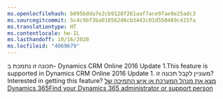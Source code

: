 ```yaml
---
ms.openlocfilehash: b095bdda7e2cb9128f261aaf7ace97ae9e25adc3
ms.sourcegitcommit: 5c4c9bf3ba018562d6cb3443c01d550489c415fa
ms.translationtype: HT
ms.contentlocale: he-IL
ms.lasthandoff: 10/16/2020
ms.locfileid: "4069679"
---
```

<span data-ttu-id="01cee-101">תכונה זו נתמכת ב- Dynamics CRM Online 2016 Update 1.</span><span class="sxs-lookup"><span data-stu-id="01cee-101">This feature is supported in Dynamics CRM Online 2016 Update 1.</span></span> <span data-ttu-id="01cee-102">מעוניין לקבל תכונה זו?</span><span class="sxs-lookup"><span data-stu-id="01cee-102">Interested in getting this feature?</span></span> [<span data-ttu-id="01cee-103">מצא את מנהל המערכת או איש התמיכה של Dynamics 365</span><span class="sxs-lookup"><span data-stu-id="01cee-103">Find your Dynamics 365 administrator or support person</span></span>](https://docs.microsoft.com/dynamics365/customerengagement/on-premises/basics/find-administrator-support)
